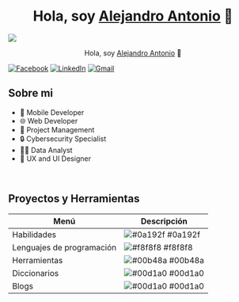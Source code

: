 <div align="center">
<h1 align="center">Hola, soy <a href="">Alejandro Antonio</a> 👋</h1>
</div>
<img src="https://i.pinimg.com/736x/32/0a/79/320a79f4adc9e0e72135888319f18aa8.jpg">
<p align="center">Hola, soy <a href="https://aristi.dev">Alejandro Antonio</a> 👋</p>

[![Facebook](https://img.icons8.com/ios-filled/50/000000/facebook.png)](https://www.facebook.com/alejandro.charun)
[![LinkedIn](https://img.icons8.com/ios-filled/50/000000/linkedin.png)](https://www.linkedin.com/in/alejandro-antonio-de-la-cruz-charun-a7805a21b/)
[![Gmail](https://img.icons8.com/ios-filled/50/000000/gmail.png)](https://mail.google.com)

## Sobre mi

- 📲 Mobile Developer
- 🌐 Web Developer
- 💼 Project Management
- 🔒 Cybersecurity Specialist
- 👨‍💻 Data Analyst
- 🎨 UX and UI Designer

<br>

## Proyectos y Herramientas

| Menú             | Descripción                                                                |
| ----------------- | ------------------------------------------------------------------ |
| Habilidades | ![#0a192f](https://via.placeholder.com/10/0a192f?text=+) #0a192f |
| Lenguajes de programación | ![#f8f8f8](https://via.placeholder.com/10/f8f8f8?text=+) #f8f8f8 |
| Herramientas | ![#00b48a](https://via.placeholder.com/10/00b48a?text=+) #00b48a |
| Diccionarios | ![#00d1a0](https://via.placeholder.com/10/00b48a?text=+) #00d1a0 |
| Blogs | ![#00d1a0](https://via.placeholder.com/10/00b48a?text=+) #00d1a0 |
